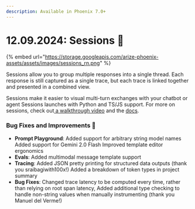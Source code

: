 ```yaml
---
description: Available in Phoenix 7.0+
---
```


# 12.09.2024: Sessions 💬

{% embed url="https://storage.googleapis.com/arize-phoenix-assets/assets/images/sessions_rn.png" %}

Sessions allow you to group multiple responses into a single thread. Each response is still captured as a single trace, but each trace is linked together and presented in a combined view.

Sessions make it easier to visual multi-turn exchanges with your chatbot or agent Sessions launches with Python and TS/JS support. For more on sessions, check out[ a walkthrough video](https://www.youtube.com/watch?v=dzS6x0BE-EU) and the [docs](https://arize.com/docs/phoenix/tracing/how-to-tracing/setup-sessions?utm_campaign=Phoenix%20Newsletter\&utm_source=hs_email\&utm_medium=email&_hsenc=p2ANqtz--aSHse9NA8I5ncZzavHCp6LBXibZCgbWcRrxbh2RwugL6IQdTOSu8cz-Wqh6EO9xJLGX2E).

### Bug Fixes and Improvements 🐛

* **Prompt Playground**: Added support for arbitrary string model names Added support for Gemini 2.0 Flash Improved template editor ergonomics
* **Evals**: Added multimodal message template support
* **Tracing**: Added JSON pretty printing for structured data outputs (thank you sraibagiwith100x!) Added a breakdown of token types in project summary
* **Bug Fixes**: Changed trace latency to be computed every time, rather than relying on root span latency, Added additional type checking to handle non-string values when manually instrumenting (thank you Manuel del Verme!)
